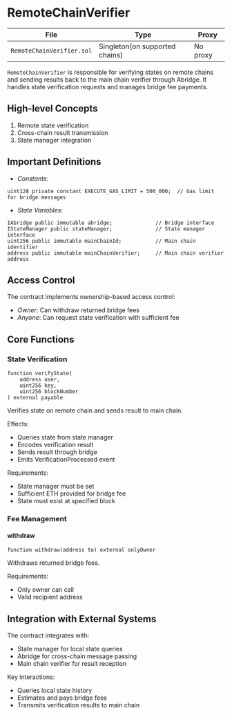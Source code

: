 # RemoteChainVerifier

| File | Type | Proxy |
| -------- | -------- | -------- |
| `RemoteChainVerifier.sol` | Singleton(on supported chains) | No proxy |

`RemoteChainVerifier` is responsible for verifying states on remote chains and sending results back to the main chain verifier through Abridge. It handles state verification requests and manages bridge fee payments.

## High-level Concepts

1. Remote state verification
2. Cross-chain result transmission
3. State manager integration

## Important Definitions

- _Constants_:
```solidity
uint128 private constant EXECUTE_GAS_LIMIT = 500_000;  // Gas limit for bridge messages
```

- _State Variables_:
```solidity
IAbridge public immutable abridge;              // Bridge interface
IStateManager public stateManager;              // State manager interface
uint256 public immutable mainChainId;           // Main chain identifier
address public immutable mainChainVerifier;     // Main chain verifier address
```

## Access Control

The contract implements ownership-based access control:
- _Owner_: Can withdraw returned bridge fees
- _Anyone_: Can request state verification with sufficient fee

## Core Functions

### State Verification
```solidity
function verifyState(
    address user,
    uint256 key,
    uint256 blockNumber
) external payable
```

Verifies state on remote chain and sends result to main chain.

Effects:
- Queries state from state manager
- Encodes verification result
- Sends result through bridge
- Emits VerificationProcessed event

Requirements:
- State manager must be set
- Sufficient ETH provided for bridge fee
- State must exist at specified block

### Fee Management

#### withdraw
```solidity
function withdraw(address to) external onlyOwner
```

Withdraws returned bridge fees.

Requirements:
- Only owner can call
- Valid recipient address

## Integration with External Systems

The contract integrates with:
- State manager for local state queries
- Abridge for cross-chain message passing
- Main chain verifier for result reception

Key interactions:
- Queries local state history
- Estimates and pays bridge fees
- Transmits verification results to main chain

